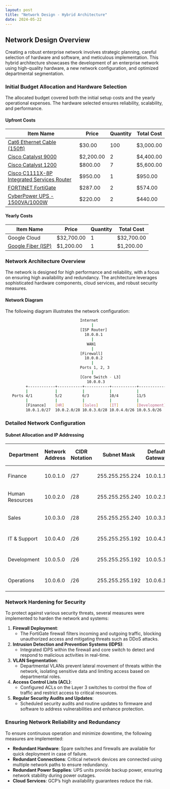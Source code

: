 ```yaml
---
layout: post
title: "Network Design - Hybrid Architecture"
date: 2024-05-22
---
```


## Network Design Overview

Creating a robust enterprise network involves strategic planning, careful selection of hardware and software, and meticulous implementation. This hybrid architecture showcases the development of an enterprise network using high-quality hardware, a new network configuration, and optimized departmental segmentation.

### Initial Budget Allocation and Hardware Selection

The allocated budget covered both the initial setup costs and the yearly operational expenses. The hardware selected ensures reliability, scalability, and performance.

#### Upfront Costs

| Item Name | Price | Quantity | Total Cost |
| --- | --- | --- | --- |
| [Cat6 Ethernet Cable (150ft)](https://www.amazon.com/Cable-Matters-Snagless-Ethernet-Black/dp/B00B3UTRWI/ref=sr_1_3?crid=1FGIJIVBAX429&keywords=cat6%2Bethernet%2Bcable%2B150%2Bft&qid=1701453230&sprefix=cat6%2Bethernet%2Bcable%2B150%2Caps%2C174&sr=8-3&th=1) | $30.00 | 100 | $3,000.00 |
| [Cisco Catalyst 9000](https://www.amazon.com/Cisco-Catalyst-C9300-48Un-A-Switch-Renewed/dp/B09DT9VXYR/ref=sr_1_4?crid=PBTIU71W0X51&keywords=cisco+catalyst+9000&qid=1701363788&sprefix=Cisco+Catalyst+9000%2Caps%2C163&sr=8-4) | $2,200.00 | 2 | $4,400.00 |
| [Cisco Catalyst 1200](https://www.amazon.com/Cisco-Catalyst-1200-24FP-4G-Protection-C1200-24FP-4G/dp/B0CJ3VNWS7/ref=sr_1_2_sspa?crid=JFFPQSPXWUC9&keywords=Cisco+Catalyst+3000&qid=1701445036&s=electronics&sprefix=cisco+catalyst+3000%2Celectronics%2C149&sr=1-2-spons&ufe=app_do%3Aamzn1.fos.ac2169a1-b668-44b9-8bd0-5ec63b24bcb5&sp_csd=d2lkZ2V0TmFtZT1zcF9hdGY&psc=1) | $800.00 | 7 | $5,600.00 |
| [Cisco C1111X-8P Integrated Services Router](https://www.amazon.com/dp/B0C8TPKTHC/ref=dp_cr_wdg_tit_rfb) | $950.00 | 1 | $950.00 |
| [FORTINET FortiGate](https://www.amazon.com/FORTINET-FORTIGATE-Next-Firewall-FG-40F/dp/B084HKDKM9/ref=sr_1_3?crid=26UB58A0LW0EU&keywords=fortinet%2Bfortigate&qid=1701444625&sprefix=Fortinet%2BFortiGate%2Caps%2C152&sr=8-3&ufe=app_do%3Aamzn1.fos.ac2169a1-b668-44b9-8bd0-5ec63b24bcb5&th=1) | $287.00 | 2 | $574.00 |
| [CyberPower UPS - 1500VA/1000W](https://www.amazon.com/CyberPower-CP1500PFCLCD-Sinewave-Outlets-Mini-Tower/dp/B00429N19W/ref=sr_1_1_sspa?crid=2RKOPCKC0IKIU&keywords=APC%2BSmart-UPS&qid=1701465779&sprefix=apc%2Bsmart-ups%2Caps%2C166&sr=8-1-spons&ufe=app_do%3Aamzn1.fos.18ed3cb5-28d5-4975-8bc7-93deae8f9840&sp_csd=d2lkZ2V0TmFtZT1zcF9hdGY&th=1) | $220.00 | 2 | $440.00 |

#### Yearly Costs

| Item Name | Price | Quantity | Total Cost |
| --- | --- | --- | --- |
| Google Cloud | $32,700.00 | 1 | $32,700.00 |
| [Google Fiber (ISP)](https://www.switchful.com/compare/internet/clearwave-fiber-vs-google-fiber) | $1,200.00 | 1 | $1,200.00 |

### Network Architecture Overview

The network is designed for high performance and reliability, with a focus on ensuring high availability and redundancy. The architecture leverages sophisticated hardware components, cloud services, and robust security measures.

#### Network Diagram

The following diagram illustrates the network configuration:

```bash
                                 Internet
                                      |
                                 [ISP Router]
                                   10.0.0.1
                                      |
                                    WAN1
                                      |
                                 [Firewall]
                                   10.0.0.2
                                      |
                                 Ports 1, 2, 3
                                      |
                                 [Core Switch - L3]
                                    10.0.0.3
         +------------+-----------+-----------+-----------+---------------+
         |            |           |           |           |               |
   Ports 4/1          5/2         6/3         10/4        11/5            12/6
         |            |           |           |           |               |
         [Finance]    [HR]        [Sales]     [IT]        [Development]   [Operations]
         10.0.1.0/27  10.0.2.0/28 10.0.3.0/28 10.0.4.0/26 10.0.5.0/26     10.0.6.0/26
```

### Detailed Network Configuration

#### Subnet Allocation and IP Addressing

| Department | Network Address | CIDR Notation | Subnet Mask | Default Gateway | DHCP Address Pool |
| --- | --- | --- | --- | --- | --- |
| Finance | 10.0.1.0 | /27 | 255.255.255.224 | 10.0.1.1 | 10.0.1.2 - 10.0.1.30 |
| Human Resources | 10.0.2.0 | /28 | 255.255.255.240 | 10.0.2.1 | 10.0.2.2 - 10.0.2.14 |
| Sales | 10.0.3.0 | /28 | 255.255.255.240 | 10.0.3.1 | 10.0.3.2 - 10.0.3.14 |
| IT & Support | 10.0.4.0 | /26 | 255.255.255.192 | 10.0.4.1 | 10.0.4.2 - 10.0.4.62 |
| Development | 10.0.5.0 | /26 | 255.255.255.192 | 10.0.5.1 | 10.0.5.2 - 10.0.5.62 |
| Operations | 10.0.6.0 | /26 | 255.255.255.192 | 10.0.6.1 | 10.0.6.2 - 10.0.6.62 |

### Network Hardening for Security

To protect against various security threats, several measures were implemented to harden the network and systems:

1. **Firewall Deployment**:
   - The FortiGate firewall filters incoming and outgoing traffic, blocking unauthorized access and mitigating threats such as DDoS attacks.
2. **Intrusion Detection and Prevention Systems (IDPS)**:
   - Integrated IDPS within the firewall and core switch to detect and respond to malicious activities in real-time.
3. **VLAN Segmentation**:
   - Departmental VLANs prevent lateral movement of threats within the network, isolating sensitive data and limiting access based on departmental roles.
4. **Access Control Lists (ACL)**:
   - Configured ACLs on the Layer 3 switches to control the flow of traffic and restrict access to critical resources.
5. **Regular Security Audits and Updates**:
   - Scheduled security audits and routine updates to firmware and software to address vulnerabilities and enhance protection.

### Ensuring Network Reliability and Redundancy

To ensure continuous operation and minimize downtime, the following measures are implemented:

- **Redundant Hardware**: Spare switches and firewalls are available for quick deployment in case of failure.
- **Redundant Connections**: Critical network devices are connected using multiple network paths to ensure redundancy.
- **Redundant Power Supplies**: UPS units provide backup power, ensuring network stability during power outages.
- **Cloud Services**: GCP’s high availability guarantees reduce the risk.